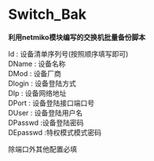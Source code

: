 # Switch_Bak

**利用netmiko模块编写的交换机批量备份脚本**

Id  :  设备清单序列号(按照顺序填写即可)  
DName  :  设备名称    
DMod  :  设备厂商  
Dlogin  :  设备登陆方式  
DIp  : 设备网络地址  
DPort  : 设备登陆接口端口号  
DUser  :  设备登陆用户名  
DPasswd  :设备登陆密码    
DEpasswd  :特权模式模式密码  


除端口外其他配置必填